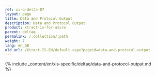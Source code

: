 ```yaml
---
ref: xi-q-delta-07
layout: page
title: Data and Protocol Output
description: Data and Protocol Output
product: xtract-is-for-azure
parent: deltaq
permalink: /:collection/:path
weight: 7
lang: en_GB
old_url: /Xtract-IS-EN/default.aspx?pageid=data-and-protocol-output
---
```

{% include _content/en/xis-specific/deltaq/data-and-protocol-output.md %}
